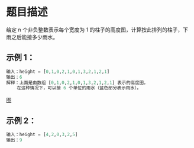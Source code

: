 # 题目描述

给定 n 个非负整数表示每个宽度为 1
的柱子的高度图，计算按此排列的柱子，下雨之后能接多少雨水。

## 示例 1：

```python
输入：height = [0,1,0,2,1,0,1,3,2,1,2,1]
输出：6
解释：上面是由数组 [0,1,0,2,1,0,1,3,2,1,2,1] 表示的高度图，
	在这种情况下，可以接 6 个单位的雨水（蓝色部分表示雨水）。
```

[图](https://assets.leetcode-cn.com/aliyun-lc-upload/uploads/2018/10/22/rainwatertrap.png)

## 示例 2：

```python
输入：height = [4,2,0,3,2,5]
输出：9
```
